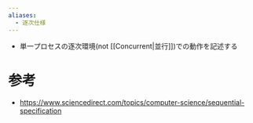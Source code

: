 ```yaml
---
aliases:
  - 逐次仕様
---
```

- 単一プロセスの逐次環境(not [[Concurrent|並行]])での動作を記述する

# 参考
- https://www.sciencedirect.com/topics/computer-science/sequential-specification